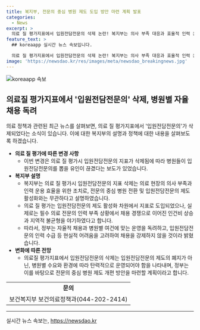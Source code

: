 ```yaml
---
title: 복지부, 전문의 중심 병원 제도 도입 방안 마련 계획 발표
categories:
  - News
excerpt: >
  의료 질 평가지표에서 입원전담전문의 삭제 논란! 복지부는 의사 부족 대응과 효율적 인력 운용을 위해 이를 추진했다고 설명. 하지만 이로 인해 입원전담전문의 인력 부족 문제가 더 심화되고, 지역 간 인력 쏠림 현상 발생. 정부는 강제적 채용보다 자율적 채용과 병원별 운영을 독려하며, 입원전담전문의 제도 폐지가 아니라 유연한 운영을 통해 양질의 서비스 제공을 목표로 함. 추가로 전문의 중심 병원 제도를 도입할 계획. (150자)
feature_text: >
  ## koreaapp 실시간 뉴스 속보입니다.

  의료 질 평가지표에서 입원전담전문의 삭제 논란! 복지부는 의사 부족 대응과 효율적 인력 운용을 위해 이를 추진했다고 설명. 하지만 이로 인해 입원전담전문의 인력 부족 문제가 더 심화되고, 지역 간 인력 쏠림 현상 발생. 정부는 강제적 채용보다 자율적 채용과 병원별 운영을 독려하며, 입원전담전문의 제도 폐지가 아니라 유연한 운영을 통해 양질의 서비스 제공을 목표로 함. 추가로 전문의 중심 병원 제도를 도입할 계획. (150자)
image: 'https://newsdao.kr/res/images/meta/newsdao_breakingnews.jpg'
---
```


<p><img src="https://newsdao.kr/res/images/meta/newsdao_breakingnews.jpg" alt="koreaapp 속보" /></p>

<h2 data-ke-size="size26">의료질 평가지표에서 '입원전담전문의' 삭제, 병원별 자율 채용 독려</h2>

<p data-ke-size="size16">의료 정책과 관련된 최근 뉴스를 살펴보면, 의료 질 평가지표에서 '입원전담전문의'가 삭제되었다는 소식이 있습니다. 이에 대한 복지부의 설명과 정책에 대한 내용을 살펴보도록 하겠습니다.</p>

<ul>
  <li><b>의료 질 평가에 따른 변경 사항</b>
    <ul>
      <li>이번 변경은 의료 질 평가시 입원전담전문의 지표가 삭제됨에 따라 병원들이 입원전담전문의를 뽑을 유인이 끊겼다는 보도가 있었습니다.</li>
    </ul>
  </li>
  <li><b>복지부 설명</b>
    <ul>
      <li>복지부는 의료 질 평가시 입원전담전문의 지표 삭제는 의료 현장의 의사 부족과 인력 운용 효율을 위한 조치로, 전문의 중심 병원 전환 및 입원전담전문의 제도 활성화와는 무관하다고 설명하였습니다.</li>
      <li>의료 질 평가는 입원전담전문의 제도 활성화 차원에서 지표로 도입되었으나, 실제로는 필수 의료 전문의 인력 부족 상황에서 채용 경쟁으로 이어진 인건비 상승과 지역적 불균형을 야기하였다고 합니다.</li>
      <li>따라서, 정부는 자율적 채용과 병원별 여건에 맞는 운영을 독려하고, 입원전담전문의 인력 수급 등 현실적 어려움을 고려하여 채용을 강제하지 않을 것이라 밝혔습니다.</li>
    </ul>
  </li>
  <li><b>변화에 따른 전망</b>
    <ul>
      <li>의료질 평가지표에서 입원전담전문의 삭제는 입원전담전문의 제도의 폐지가 아닌, 병원별 수요와 환경에 따라 탄력적으로 운영되어야 함을 나타내며, 정부는 이를 바탕으로 전문의 중심 병원 제도 개편 방안을 마련할 계획이라고 합니다.</li>
    </ul>
  </li>
</ul>

<table>
  <tbody>
    <tr>
      <td style="text-align: center; height: 17px;"><b>문의</b></td>
    </tr>
    <tr>
      <td style="text-align: center; height: 17px;">보건복지부 보건의료정책과(044-202-2414)</td>
    </tr>
  </tbody>
</table>

<hr>
실시간 뉴스 속보는, <a href="https://newsdao.kr" rel="dofollow">https://newsdao.kr</a>



